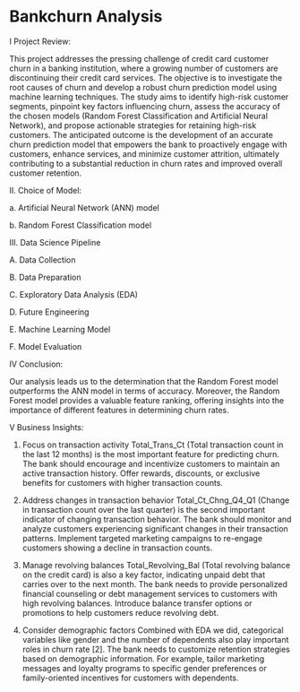 # Bankchurn Analysis
I Project Review:

This project addresses the pressing challenge of credit card customer churn in a banking institution, where a
growing number of customers are discontinuing their credit card services. The objective is to investigate the root causes of
churn and develop a robust churn prediction model using machine learning techniques. The study aims to identify high-risk
customer segments, pinpoint key factors influencing churn, assess the accuracy of the chosen models (Random Forest
Classification and Artificial Neural Network), and propose actionable strategies for retaining high-risk customers. The
anticipated outcome is the development of an accurate churn prediction model that empowers the bank to proactively engage
with customers, enhance services, and minimize customer attrition, ultimately contributing to a substantial reduction in churn
rates and improved overall customer retention.

II. Choice of Model:

a. Artificial Neural Network (ANN) model

b. Random Forest Classification model

III. Data Science Pipeline

A. Data Collection

B. Data Preparation

C. Exploratory Data Analysis (EDA)

D. Future Engineering

E. Machine Learning Model

F. Model Evaluation

IV Conclusion:

Our analysis leads us to the determination that the Random Forest model outperforms the ANN model in terms of accuracy. Moreover, the Random Forest model provides a valuable feature ranking, offering insights into the importance of different features in determining churn rates.

V Business Insights:

1. Focus on transaction activity
Total_Trans_Ct (Total transaction count in the last 12 months) is the most important feature for predicting churn.
The bank should encourage and incentivize customers to maintain an active transaction history. Offer rewards, discounts, or exclusive benefits for customers with higher transaction counts.

3. Address changes in transaction behavior
Total_Ct_Chng_Q4_Q1 (Change in transaction count over the last quarter) is the second important indicator of changing transaction behavior.
The bank should monitor and analyze customers experiencing significant changes in their transaction patterns. Implement targeted marketing campaigns to re-engage customers showing a decline in transaction counts.

4. Manage revolving balances
Total_Revolving_Bal (Total revolving balance on the credit card) is also a key factor, indicating unpaid debt that carries over to the next month.
The bank needs to provide personalized financial counseling or debt management services to customers with high revolving balances. Introduce balance transfer options or promotions to help customers reduce revolving debt.

5. Consider demographic factors
Combined with EDA we did, categorical variables like gender and the number of dependents also play important roles in churn rate [2].
The bank needs to customize retention strategies based on demographic information. For example, tailor marketing messages and loyalty programs to specific gender preferences or family-oriented incentives for customers with dependents.

